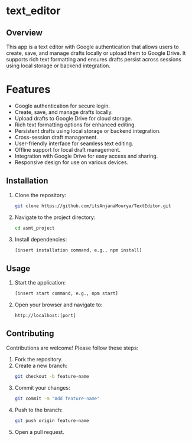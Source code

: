 # text_editor

## Overview
This app is a text editor with Google authentication that allows users to create, save, and manage drafts locally or upload them to Google Drive. It supports rich text formatting and ensures drafts persist across sessions using local storage or backend integration.

# Features

- Google authentication for secure login.
- Create, save, and manage drafts locally.
- Upload drafts to Google Drive for cloud storage.
- Rich text formatting options for enhanced editing.
- Persistent drafts using local storage or backend integration.
- Cross-session draft management.
- User-friendly interface for seamless text editing.
- Offline support for local draft management.
- Integration with Google Drive for easy access and sharing.
- Responsive design for use on various devices.

## Installation
1. Clone the repository:
    ```bash
    git clone https://github.com/itsAnjanaMourya/TextEditor.git
    ```
2. Navigate to the project directory:
    ```bash
    cd asmt_project
    ```
3. Install dependencies:
    ```bash
    [insert installation command, e.g., npm install]
    ```

## Usage
1. Start the application:
    ```bash
    [insert start command, e.g., npm start]
    ```
2. Open your browser and navigate to:
    ```
    http://localhost:[port]
    ```

## Contributing
Contributions are welcome! Please follow these steps:
1. Fork the repository.
2. Create a new branch:
    ```bash
    git checkout -b feature-name
    ```
3. Commit your changes:
    ```bash
    git commit -m "Add feature-name"
    ```
4. Push to the branch:
    ```bash
    git push origin feature-name
    ```
5. Open a pull request.

